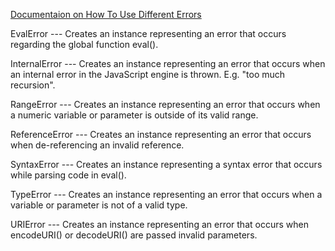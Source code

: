 [Documentaion on How To Use Different Errors](https://narayanatechnicalworld.blogspot.in/2016/05/error-handling-in-typescript.html)

EvalError --- Creates an instance representing an error that occurs regarding the global function eval().

InternalError --- Creates an instance representing an error that occurs when an internal error in the JavaScript engine is thrown. E.g. "too much recursion".

RangeError --- Creates an instance representing an error that occurs when a numeric variable or parameter is outside of its valid range.

ReferenceError --- Creates an instance representing an error that occurs when de-referencing an invalid reference.

SyntaxError --- Creates an instance representing a syntax error that occurs while parsing code in eval().

TypeError --- Creates an instance representing an error that occurs when a variable or parameter is not of a valid type.

URIError --- Creates an instance representing an error that occurs when encodeURI() or decodeURI() are passed invalid parameters.


